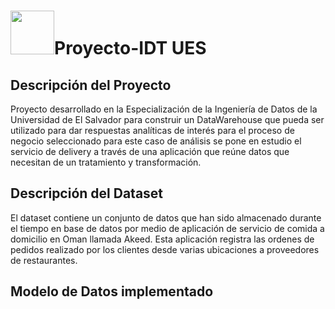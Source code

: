 <h1><img src="https://user-images.githubusercontent.com/18757517/150694914-67383a41-3b89-4c3a-8b21-4bbf4ca7d034.jpg " width="70">Proyecto-IDT UES</h1> 

<h2>Descripción del Proyecto</h2>
<p>Proyecto desarrollado en la Especialización de la Ingeniería de Datos de la Universidad de El Salvador para construir un DataWarehouse que pueda ser utilizado para dar respuestas analíticas de interés para el proceso de negocio seleccionado para este caso de análisis se pone en estudio el servicio de delivery a través de una aplicación que reúne  datos que necesitan de un tratamiento y transformación.</p>

<h2>Descripción del Dataset</h2>
<p>El dataset contiene un conjunto de datos que han sido almacenado durante el tiempo en base de datos por medio de aplicación de servicio de comida a domicilio en Oman llamada Akeed. Esta aplicación registra las ordenes de pedidos realizado por los clientes desde varias ubicaciones a proveedores de restaurantes.</p>

<h2>Modelo de Datos implementado</h2>
